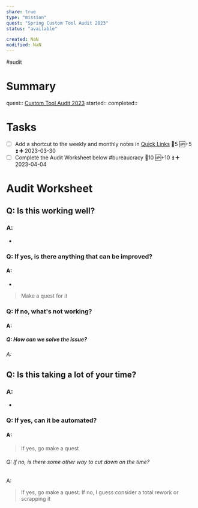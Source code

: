 ```yaml
---
share: true
type: "mission"
quest: "Spring Custom Tool Audit 2023"
status: "available"

created: NaN 
modified: NaN
---
```

 #audit 
# Summary
quest:: [Custom Tool Audit 2023](./Custom%20Tool%20Audit%202023.md)
started:: 
completed::

# Tasks
- [ ] Add a shortcut to the weekly and monthly notes in [Quick Links](./Quick%20Links.md) 🥄5 🆙+5 ⏫ ➕ 2023-03-30
- [ ] Complete the Audit Worksheet below #bureaucracy 🥄10 🆙+10 ⏫ ➕ 2023-04-04

# Audit Worksheet
## Q: Is this working well?
### A: 
- 
### Q: If yes, is there anything that can be improved?
#### A:
- 
> Make a quest for it
### Q: If no, what's not working?
#### A:

##### Q: How can we solve the issue?
###### A: 

## Q: Is this taking a lot of your time?
### A:
- 
### Q: If yes, can it be automated?
#### A: 
> If yes, go make a quest
###### Q: If no, is there some other way to cut down on the time?
A: 
> If yes, go make a quest. If no, I guess consider a total rework or scrapping it